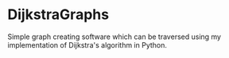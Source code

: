 # DijkstraGraphs
Simple graph creating software which can be traversed using my implementation of Dijkstra's algorithm in Python.
